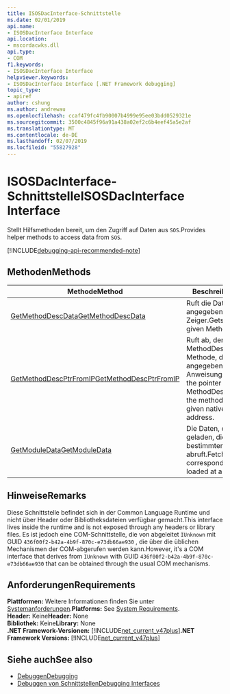 ```yaml
---
title: ISOSDacInterface-Schnittstelle
ms.date: 02/01/2019
api.name:
- ISOSDacInterface Interface
api.location:
- mscordacwks.dll
api.type:
- COM
f1.keywords:
- ISOSDacInterface Interface
helpviewer.keywords:
- ISOSDacInterface Interface [.NET Framework debugging]
topic_type:
- apiref
author: cshung
ms.author: andrewau
ms.openlocfilehash: ccaf479fc4fb90007b4999e95ee03bdd0529321e
ms.sourcegitcommit: 3500c4845f96a91a438a02ef2c6b4eef45a5e2af
ms.translationtype: MT
ms.contentlocale: de-DE
ms.lasthandoff: 02/07/2019
ms.locfileid: "55827928"
---
```

# <a name="isosdacinterface-interface"></a><span data-ttu-id="bb996-102">ISOSDacInterface-Schnittstelle</span><span class="sxs-lookup"><span data-stu-id="bb996-102">ISOSDacInterface Interface</span></span>

<span data-ttu-id="bb996-103">Stellt Hilfsmethoden bereit, um den Zugriff auf Daten aus `SOS`.</span><span class="sxs-lookup"><span data-stu-id="bb996-103">Provides helper methods to access data from `SOS`.</span></span>

[!INCLUDE[debugging-api-recommended-note](../../../../includes/debugging-api-recommended-note.md)]

## <a name="methods"></a><span data-ttu-id="bb996-104">Methoden</span><span class="sxs-lookup"><span data-stu-id="bb996-104">Methods</span></span>

| <span data-ttu-id="bb996-105">Methode</span><span class="sxs-lookup"><span data-stu-id="bb996-105">Method</span></span>                                                                                                               | <span data-ttu-id="bb996-106">Beschreibung</span><span class="sxs-lookup"><span data-stu-id="bb996-106">Description</span></span>                                                                                                                   |
| -------------------------------------------------------------------------------------------------------------------- | ----------------------------------------------------------------------------------------------------------------------------- |
| [<span data-ttu-id="bb996-107">GetMethodDescData</span><span class="sxs-lookup"><span data-stu-id="bb996-107">GetMethodDescData</span></span>](../../../../docs/framework/unmanaged-api/debugging/isosdacinterface-getmethoddescdata-method.md) | <span data-ttu-id="bb996-108">Ruft die Daten für den angegebenen MethodDesc-Zeiger.</span><span class="sxs-lookup"><span data-stu-id="bb996-108">Gets the data for the given MethodDesc pointer.</span></span> |
| [<span data-ttu-id="bb996-109">GetMethodDescPtrFromIP</span><span class="sxs-lookup"><span data-stu-id="bb996-109">GetMethodDescPtrFromIP</span></span>](../../../../docs/framework/unmanaged-api/debugging/isosdacinterface-getmethoddescptrfromip-method.md) | <span data-ttu-id="bb996-110">Ruft ab, der Zeiger für die MethodDesc entspricht die Methode, die mit dem angegebenen systemeigenen Anweisungsadresse.</span><span class="sxs-lookup"><span data-stu-id="bb996-110">Retrieves the pointer of the MethodDesc corresponding the method containing the given native instruction address.</span></span> |
| [<span data-ttu-id="bb996-111">GetModuleData</span><span class="sxs-lookup"><span data-stu-id="bb996-111">GetModuleData</span></span>](../../../../docs/framework/unmanaged-api/debugging/isosdacinterface-getmoduledata-method.md)| <span data-ttu-id="bb996-112">Die Daten, die für das Modul geladen, die an einer bestimmten Adresse abruft.</span><span class="sxs-lookup"><span data-stu-id="bb996-112">Fetches the data corresponding to the module loaded at a given address.</span></span> |

## <a name="remarks"></a><span data-ttu-id="bb996-113">Hinweise</span><span class="sxs-lookup"><span data-stu-id="bb996-113">Remarks</span></span>

<span data-ttu-id="bb996-114">Diese Schnittstelle befindet sich in der Common Language Runtime und nicht über Header oder Bibliotheksdateien verfügbar gemacht.</span><span class="sxs-lookup"><span data-stu-id="bb996-114">This interface lives inside the runtime and is not exposed through any headers or library files.</span></span> <span data-ttu-id="bb996-115">Es ist jedoch eine COM-Schnittstelle, die von abgeleitet `IUnknown` mit GUID `436f00f2-b42a-4b9f-870c-e73db66ae930` , die über die üblichen Mechanismen der COM-abgerufen werden kann.</span><span class="sxs-lookup"><span data-stu-id="bb996-115">However, it's a COM interface that derives from `IUnknown` with GUID `436f00f2-b42a-4b9f-870c-e73db66ae930` that can be obtained through the usual COM mechanisms.</span></span>

## <a name="requirements"></a><span data-ttu-id="bb996-116">Anforderungen</span><span class="sxs-lookup"><span data-stu-id="bb996-116">Requirements</span></span>

<span data-ttu-id="bb996-117">**Plattformen:** Weitere Informationen finden Sie unter [Systemanforderungen](../../../../docs/framework/get-started/system-requirements.md).</span><span class="sxs-lookup"><span data-stu-id="bb996-117">**Platforms:** See [System Requirements](../../../../docs/framework/get-started/system-requirements.md).</span></span>  
<span data-ttu-id="bb996-118">**Header:** Keine</span><span class="sxs-lookup"><span data-stu-id="bb996-118">**Header:** None</span></span>  
<span data-ttu-id="bb996-119">**Bibliothek:** Keine</span><span class="sxs-lookup"><span data-stu-id="bb996-119">**Library:** None</span></span>  
<span data-ttu-id="bb996-120">**.NET Framework-Versionen:** [!INCLUDE[net_current_v47plus](../../../../includes/net-current-v47plus.md)]</span><span class="sxs-lookup"><span data-stu-id="bb996-120">**.NET Framework Versions:** [!INCLUDE[net_current_v47plus](../../../../includes/net-current-v47plus.md)]</span></span>

## <a name="see-also"></a><span data-ttu-id="bb996-121">Siehe auch</span><span class="sxs-lookup"><span data-stu-id="bb996-121">See also</span></span>

- [<span data-ttu-id="bb996-122">Debuggen</span><span class="sxs-lookup"><span data-stu-id="bb996-122">Debugging</span></span>](../../../../docs/framework/unmanaged-api/debugging/index.md)
- [<span data-ttu-id="bb996-123">Debuggen von Schnittstellen</span><span class="sxs-lookup"><span data-stu-id="bb996-123">Debugging Interfaces</span></span>](../../../../docs/framework/unmanaged-api/debugging/debugging-interfaces.md)
